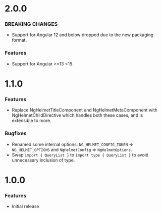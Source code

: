 # 2.0.0

### BREAKING CHANGES

- Support for Angular 12 and below dropped due to the new packaging format.

### Features

- Support for Angular >=13 <15

# 1.1.0

### Features

- Replace NgHelmetTitleComponent and NgHelmetMetaComponent with NgHelmetChildDirective which handles both these cases, and is extensible to more.

### Bugfixes

- Renamed some internal options: `NG_HELMET_CONFIG_TOKEN` => `NG_HELMET_OPTIONS` and `NgHelmetConfig` => `NgHelmetOptions`.
- Swap `import { QueryList }` to `import type { QueryList }` to avoid unnecessary inclusion of type.

# 1.0.0

### Features

- Initial release
